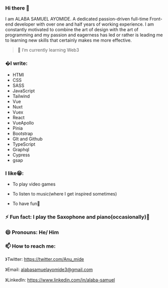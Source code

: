 ### Hi there 👋

<!--
**Anumide/Anumide** is a ✨ _special_ ✨ repository because its `README.md` (this file) appears on your GitHub profile.

Here are some ideas to get you started:

- 🔭 I’m currently working on ...
- 🌱 I’m currently learning ...
- 👯 I’m looking to collaborate on ...
- 🤔 I’m looking for help with ...
- 💬 Ask me about ...
- 📫 How to reach me: ...
- 😄 Pronouns: ...
- ⚡ Fun fact: ...
-->

I am ALABA SAMUEL AYOMIDE. A dedicated passion-driven full-time Front-end developer with over one and half years of working experience. I am constantly motivated to combine the art of design with the art of programming and my passion and eagerness has led or rather is leading me to learning new skills that certainly makes me more effective.

>🌱 I’m currently learning Web3


### �I write:

- HTMl
- CSS
- SASS
- JavaScript
- Tailwind
- Vue
- Nuxt
- Vuex
- React
- VueApollo
- Pinia
- Bootstrap
- GIt and Github
- TypeScript
- Graphql
- Cypress
- gsap

### I like😁:

- To play video games

- To listen to music(where I get inspired sometimes)

- To have fun🤪

### ⚡ Fun fact: I play the Saxophone and piano(occasionally)🙈

### 😄 Pronouns: He/ Him

### 📫 How to reach me:

》Twitter: https://twitter.com/Anu_mide

》Email: alabasamuelayomide3@gmail.com 

》LinkedIn: https://www.linkedin.com/in/alaba-samuel

